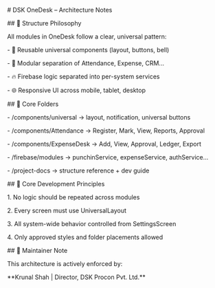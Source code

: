 \# DSK OneDesk – Architecture Notes



\## 🧱 Structure Philosophy



All modules in OneDesk follow a clear, universal pattern:



\- 🔁 Reusable universal components (layout, buttons, bell)

\- 🧩 Modular separation of Attendance, Expense, CRM...

\- 🔥 Firebase logic separated into per-system services

\- 🌐 Responsive UI across mobile, tablet, desktop



\## 📁 Core Folders



\- /components/universal → layout, notification, universal buttons

\- /components/Attendance → Register, Mark, View, Reports, Approval

\- /components/ExpenseDesk → Add, View, Approval, Ledger, Export

\- /firebase/modules → punchinService, expenseService, authService...

\- /project-docs → structure reference + dev guide



\## 🎯 Core Development Principles



1\. No logic should be repeated across modules

2\. Every screen must use UniversalLayout

3\. All system-wide behavior controlled from SettingsScreen

4\. Only approved styles and folder placements allowed



\## 📌 Maintainer Note



This architecture is actively enforced by:

\*\*Krunal Shah | Director, DSK Procon Pvt. Ltd.\*\*



